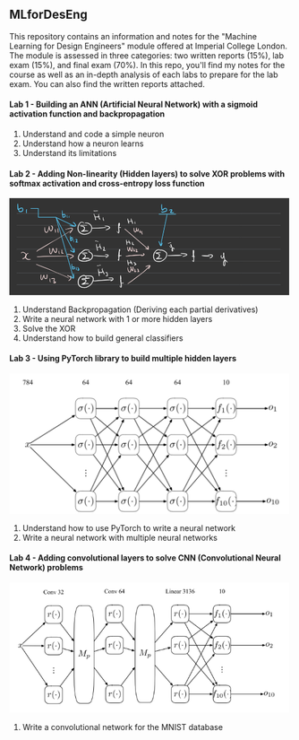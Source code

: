 ## MLforDesEng

This repository contains an information and notes for the "Machine Learning for Design Engineers" module offered at Imperial College London.
The module is assessed in three categories: two written reports (15%), lab exam (15%), and final exam (70%). In this repo, you'll find my notes for the course as well as an in-depth analysis of each labs to prepare for the lab exam. You can also find the written reports attached.

#### Lab 1 - Building an ANN (Artificial Neural Network) with a sigmoid activation function and backpropagation

1. Understand and code a simple neuron
2. Understand how a neuron learns
3. Understand its limitations

#### Lab 2 - Adding Non-linearity (Hidden layers) to solve XOR problems with softmax activation and cross-entropy loss function

<img src = "img/lab2/diagram.jpeg" width = "500">

1. Understand Backpropagation (Deriving each partial derivatives)
2. Write a neural network with 1 or more hidden layers
3. Solve the XOR
4. Understand how to build general classifiers

#### Lab 3 - Using PyTorch library to build multiple hidden layers

<img src = "img/lab3/network.png" width = "500">

1. Understand how to use PyTorch to write a neural network
2. Write a neural network with multiple neural networks

#### Lab 4 - Adding convolutional layers to solve CNN (Convolutional Neural Network) problems

<img src = "img/lab4/convolutionalnetwork.png" width = "500">

1. Write a convolutional network for the MNIST database

